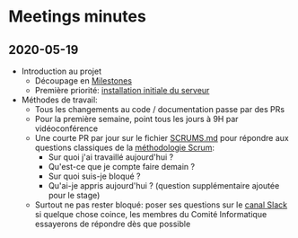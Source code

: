 # Meetings minutes

## 2020-05-19

- Introduction au projet
  - Découpage en [Milestones](https://github.com/epicerieledetour/ansible-automation/milestones?direction=asc&sort=due_date&state=open)
  - Première priorité: [installation initiale du serveur](https://github.com/epicerieledetour/ansible-automation/milestone/1)
- Méthodes de travail:
  - Tous les changements au code / documentation passe par des PRs
  - Pour la première semaine, point tous les jours à 9H par vidéoconférence
  - Une courte PR par jour sur le fichier [SCRUMS.md](SCRUMS.md) pour répondre aux questions classiques de la [méthodologie Scrum](https%3A%2F%2Ffr.wikipedia.org%2Fwiki%2FScrum_%28d%25C3%25A9veloppement%29):
    - Sur quoi j'ai travaillé aujourd'hui ?
    - Qu'est-ce que je compte faire demain ?
    - Sur quoi suis-je bloqué ?
    - Qu'ai-je appris aujourd'hui ? (question supplémentaire ajoutée pour le stage)
  - Surtout ne pas rester bloqué: poser ses questions sur le [canal Slack](https://epicerieledetour.slack.com/archives/CAFUP51N3) si quelque chose coince, les membres du Comité Informatique essayerons de répondre dès que possible
  
